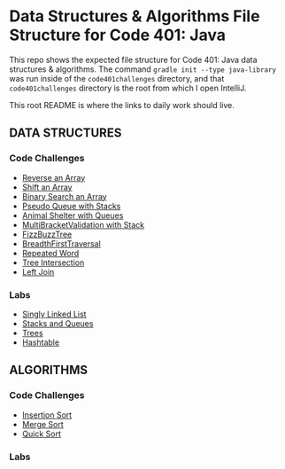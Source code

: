 # Data Structures & Algorithms File Structure for Code 401: Java

This repo shows the expected file structure for Code 401: Java data structures & algorithms. The command `gradle init --type java-library` was run inside of the `code401challenges` directory, and that `code401challenges` directory is the root from which I open IntelliJ.

This root README is where the links to daily work should live.

## DATA STRUCTURES

### Code Challenges 
* [Reverse an Array](./code401challenges/readmes/arrayreverse_README.md)
* [Shift an Array](./code401challenges/readmes/arrayshift_README.md)
* [Binary Search an Array](./code401challenges/readmes/binarysearch_README.md)
* [Pseudo Queue with Stacks](./data-structures/stacksandqueues/readmes/pseudoqueue_README.md)
* [Animal Shelter with Queues](./data-structures/stacksandqueues/readmes/animalshelter_README.md)
* [MultiBracketValidation with Stack](./data-structures/stacksandqueues/readmes/multibracketvalidation_README.md)
* [FizzBuzzTree](./data-structures/tree/readmes/fizzbuzztree_README.md)
* [BreadthFirstTraversal](./data-structures/tree/readmes/breadthfirsttraversal_README.md)
* [Repeated Word](./data-structures/readmes/repeatedword_README.md)
* [Tree Intersection](./data-structures/readmes/treeintersection_README.md)
* [Left Join](./data-structures/readmes/leftjoin_README.md)


### Labs
* [Singly Linked List](./data-structures/linked-list/linkedlist_README.md)
* [Stacks and Queues](./data-structures/stacksandqueues/readmes/stacksandqueues_README.md)
* [Trees](./data-structures/tree/readmes/trees_README.md)
* [Hashtable](./data-structures/readmes/hashtable_README.md)

## ALGORITHMS

### Code Challenges 
* [Insertion Sort](./algorithms/readmes/insertionsort_README.md)
* [Merge Sort](./algorithms/readmes/mergesort_README.md)
* [Quick Sort](./algorithms/readmes/quicksort_README.md)

### Labs






